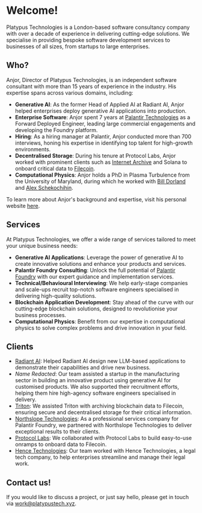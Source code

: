 # Welcome!

Platypus Technologies is a London-based software consultancy company with over a decade of experience in delivering cutting-edge solutions. We specialise in providing bespoke software development services to businesses of all sizes, from startups to large enterprises.


## Who?

Anjor, Director of Platypus Technologies, is an independent software consultant with more than 15 years of experience in the industry. His expertise spans across various domains, including:

- **Generative AI**: As the former Head of Applied AI at Radiant AI, Anjor helped enterprises deploy generative AI applications into production.
- **Enterprise Software**: Anjor spent 7 years at [Palantir Technologies](https://www.palantir.com/) as a Forward Deployed Engineer, leading large commercial engagements and developing the Foundry platform.
- **Hiring**: As a hiring manager at Palantir, Anjor conducted more than 700 interviews, honing his expertise in identifying top talent for high-growth environments.
- **Decentralised Storage**: During his tenure at Protocol Labs, Anjor worked with prominent clients such as [Internet Archive](https://archive.org/) and Solana to onboard critical data to [Filecoin](https://filecoin.io/).
- **Computational Physics**: Anjor holds a PhD in Plasma Turbulence from the University of Maryland, during which he worked with [Bill Dorland](https://sites.google.com/view/bdorland/) and [Alex Schekochihin](https://www-thphys.physics.ox.ac.uk).

To learn more about Anjor's background and expertise, visit his personal website [here](https://anjor.xyz/).



## Services

At Platypus Technologies, we offer a wide range of services tailored to meet your unique business needs:

- **Generative AI Applications**: Leverage the power of generative AI to create innovative solutions and enhance your products and services.
- **Palantir Foundry Consulting**: Unlock the full potential of [Palantir Foundry](https://www.palantir.com/platforms/foundry/) with our expert guidance and implementation services.
- **Technical/Behavioural Interviewing**: We help early-stage companies and scale-ups recruit top-notch software engineers specialised in delivering high-quality solutions.
- **Blockchain Application Development**: Stay ahead of the curve with our cutting-edge blockchain solutions, designed to revolutionise your business processes.
- **Computational Physics**: Benefit from our expertise in computational physics to solve complex problems and drive innovation in your field.


## Clients

- [Radiant AI](https://www.radiantai.com/): Helped Radiant AI design new LLM-based applications to demonstrate their capabilities and drive new business.
- _Name Redacted_: Our team assisted a startup in the manufacturing sector in building an innovative product using generative AI for customised products. We also supported their recruitment efforts, helping them hire high-agency software engineers specialised in delivery.
- [Triton](https://triton.one/): We assisted Triton with archiving blockchain data to Filecoin, ensuring secure and decentralised storage for their critical information.
- [Northslope Technologies](https://www.northslopetech.com/): As a professional services company for Palantir Foundry, we partnered with Northslope Technologies to deliver exceptional results to their clients.
- [Protocol Labs](https://protocol.ai/): We collaborated with Protocol Labs to build easy-to-use onramps to onboard data to Filecoin.
- [Hence Technologies](https://hence.ai/): Our team worked with Hence Technologies, a legal tech company, to help enterprises streamline and manage their legal work.


## Contact us!

If you would like to discuss a project, or just say hello, please get in touch via [work@platypustech.xyz](mailto:work@platypustech.xyz).
